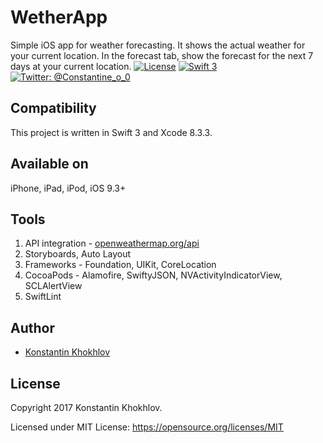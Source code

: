 # WetherApp #

Simple iOS app for weather forecasting. It shows the actual weather for your current location. In the forecast tab, show the forecast for the next 7 days at your current location.
[![License](http://img.shields.io/badge/License-MIT-green.svg?style=flat)](https://github.com/justaninja/weather/blob/master/LICENSE)
[![Swift 3](https://img.shields.io/badge/Swift-3.0-orange.svg?style=flat)](https://swift.org)
[![Twitter: @Constantine_o_0](https://img.shields.io/badge/Contact-Twitter-blue.svg?style=flat)](https://twitter.com/Constantine_o_0)

## Compatibility

This project is written in Swift 3 and Xcode 8.3.3.

## Available on
iPhone, iPad, iPod, iOS 9.3+

## Tools
1. API integration - [openweathermap.org/api](http://openweathermap.org/api)
2. Storyboards, Auto Layout  
3. Frameworks - Foundation, UIKit, CoreLocation
4. CocoaPods - Alamofire, SwiftyJSON, NVActivityIndicatorView, SCLAlertView
5. SwiftLint

## Author

* [Konstantin Khokhlov](https://ru.linkedin.com/in/const)

## License

Copyright 2017 Konstantin Khokhlov.

Licensed under MIT License: https://opensource.org/licenses/MIT
